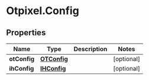 # Otpixel.Config

## Properties
Name | Type | Description | Notes
------------ | ------------- | ------------- | -------------
**otConfig** | [**OTConfig**](OTConfig.md) |  | [optional] 
**ihConfig** | [**IHConfig**](IHConfig.md) |  | [optional] 


